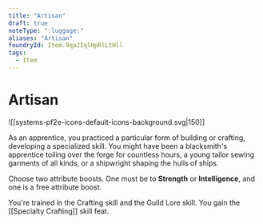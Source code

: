 ```yaml
---
title: "Artisan"
draft: true
noteType: ":luggage:"
aliases: "Artisan"
foundryId: Item.9qaJIqlHpRlLtHll
tags:
  - Item
---
```


# Artisan
![[systems-pf2e-icons-default-icons-background.svg|150]]

As an apprentice, you practiced a particular form of building or crafting, developing a specialized skill. You might have been a blacksmith's apprentice toiling over the forge for countless hours, a young tailor sewing garments of all kinds, or a shipwright shaping the hulls of ships.

Choose two attribute boosts. One must be to **Strength** or **Intelligence**, and one is a free attribute boost.

You're trained in the Crafting skill and the Guild Lore skill. You gain the [[Specialty Crafting]] skill feat.
